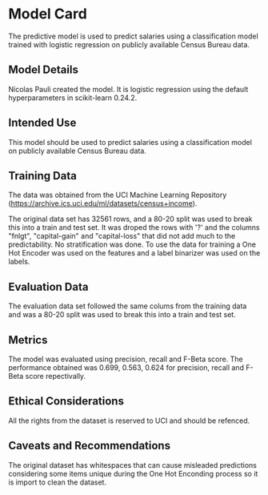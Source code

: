 # Model Card

The predictive model is used to predict salaries using a classification model trained with logistic regression on publicly available Census Bureau data.

## Model Details
Nícolas Pauli created the model. It is logistic regression using the default hyperparameters in scikit-learn 0.24.2.
## Intended Use
This model should be used to predict salaries using a classification model on publicly available Census Bureau data.
## Training Data
The data was obtained from the UCI Machine Learning Repository (https://archive.ics.uci.edu/ml/datasets/census+income). 

The original data set has 32561 rows, and a 80-20 split was used to break this into a train and test set. It was droped the rows with '?' and the columns "fnlgt", "capital-gain" and "capital-loss" that did not add much to the predictability. No stratification was done. To use the data for training a One Hot Encoder was used on the features and a label binarizer was used on the labels.
## Evaluation Data
The evaluation data set followed the same colums from the training data and was a 80-20 split was used to break this into a train and test set.
## Metrics
The model was evaluated using precision, recall and F-Beta score. The performance obtained was 0.699, 0.563, 0.624 for precision, recall and F-Beta score repectivally.

## Ethical Considerations
All the rights from the dataset is reserved to UCI and should be refenced.
## Caveats and Recommendations
The original dataset has whitespaces that can cause misleaded predictions considering some items unique during the One Hot Enconding process so it is import to clean the dataset.